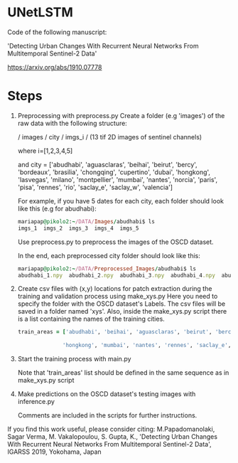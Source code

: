 # UNetLSTM
Code of the following manuscript:

'Detecting Urban Changes With Recurrent Neural Networks From Multitemporal Sentinel-2 Data'

https://arxiv.org/abs/1910.07778

# Steps
1. Preprocessing with preprocess.py
   Create a folder (e.g 'images') of the raw data with the following structure:

   / images / city / imgs_i / (13 tif 2D images of sentinel channels)

   where i=[1,2,3,4,5] 

   and city = ['abudhabi', 'aguasclaras', 'beihai', 'beirut', 'bercy', 'bordeaux', 'brasilia', 'chongqing',
        'cupertino', 'dubai', 'hongkong', 'lasvegas', 'milano', 'montpellier', 'mumbai', 'nantes',
        'norcia', 'paris', 'pisa', 'rennes', 'rio', 'saclay_e', 'saclay_w', 'valencia']

    For example, if you have 5 dates for each city, each folder should look like this (e.g for abudhabi): 
    
   ```ruby 
   mariapap@pikolo2:~/DATA/Images/abudhabi$ ls
   imgs_1  imgs_2  imgs_3  imgs_4  imgs_5

   ```
   Use preprocess.py to preprocess the images of the OSCD dataset.
   
   In the end, each preprocessed city folder should look like this:
   ```ruby
   mariapap@pikolo2:~/DATA/Preprocessed_Images/abudhabi$ ls
   abudhabi_1.npy  abudhabi_2.npy  abudhabi_3.npy  abudhabi_4.npy  abudhabi_5.npy
   ```
   
2. Create csv files with (x,y) locations for patch extraction during the training and validation process using make_xys.py
   Here you need to specify the folder with the OSCD dataset's Labels.
   The csv files will be saved in a folder named 'xys'.
   Also, inside the make_xys.py script there is a list containing the names of the training cities.
   
   ```ruby
   train_areas = ['abudhabi', 'beihai', 'aguasclaras', 'beirut', 'bercy', 'bordeaux', 'cupertino',
      
                 'hongkong', 'mumbai', 'nantes', 'rennes', 'saclay_e', 'pisa', 'rennes']
   ```
   
3. Start the training process with main.py

   Note that 'train_areas' list should be defined in the same sequence as in make_xys.py script

4. Make predictions on the OSCD dataset's testing images with inference.py

   Comments are included in the scripts for further instructions.

If you find this work useful, please consider citing: M.Papadomanolaki, Sagar Verma, M. Vakalopoulou, S. Gupta, K., 'Detecting Urban Changes With Recurrent Neural Networks From Multitemporal Sentinel-2 Data', IGARSS 2019, Yokohama, Japan
